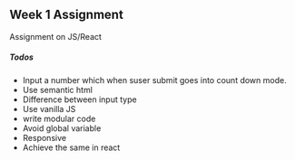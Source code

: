 ## Week 1 Assignment

Assignment on JS/React

##### Todos

- Input a number which when suser submit goes into count down mode.
- Use semantic html
- Difference between input type
- Use vanilla JS
- write modular code
- Avoid global variable
- Responsive
- Achieve the same in react